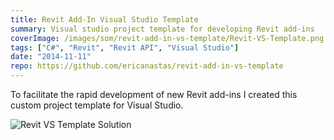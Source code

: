 ```yaml
---
title: Revit Add-In Visual Studio Template
summary: Visual studio project template for developing Revit add-ins
coverImage: /images/som/revit-add-in-vs-template/Revit-VS-Template.png
tags: ["C#", "Revit", "Revit API", "Visual Studio"]
date: "2014-11-11"
repo: https://github.com/ericanastas/revit-add-in-vs-template
---
```


To facilitate the rapid development of new Revit add-ins I created this custom project template for Visual Studio.

![Revit VS Template Solution](/images/som/revit-add-in-vs-template/Revit-VS-Template-Solution.png)
